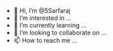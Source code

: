 - 👋 Hi, I’m @5Sarfaraj
- 👀 I’m interested in ...
- 🌱 I’m currently learning ...
- 💞️ I’m looking to collaborate on ...
- 📫 How to reach me ...

<!---
5Sarfaraj/5Sarfaraj is a ✨ special ✨ repository because its `README.md` (this file) appears on your GitHub profile.
You can click the Preview link to take a look at your changes.
--->
